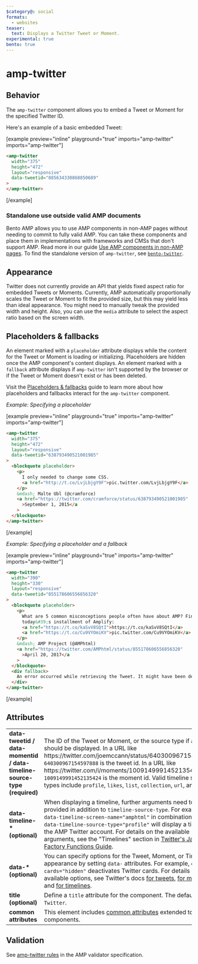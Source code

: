 ```yaml
---
$category@: social
formats:
  - websites
teaser:
  text: Displays a Twitter Tweet or Moment.
experimental: true
bento: true
---
```


# amp-twitter

## Behavior

The `amp-twitter` component allows you to embed a Tweet or Moment for the specified Twitter ID.

Here's an example of a basic embedded Tweet:

[example preview="inline" playground="true" imports="amp-twitter" imports="amp-twitter"]

```html
<amp-twitter
  width="375"
  height="472"
  layout="responsive"
  data-tweetid="885634330868850689"
>
</amp-twitter>
```

[/example]

### Standalone use outside valid AMP documents

Bento AMP allows you to use AMP components in non-AMP pages without needing to commit to fully valid AMP. You can take these components and place them in implementations with frameworks and CMSs that don't support AMP. Read more in our guide [Use AMP components in non-AMP pages](https://amp.dev/documentation/guides-and-tutorials/start/bento_guide/). To find the standalone version of `amp-twitter`, see [`bento-twitter`](./1.0/README.md).

## Appearance

Twitter does not currently provide an API that yields fixed aspect ratio for embedded Tweets or Moments. Currently, AMP automatically proportionally scales the Tweet or Moment to fit the provided size, but this may yield less than ideal appearance. You might need to manually tweak the provided width and height. Also, you can use the `media` attribute to select the aspect ratio based on the screen width.

## Placeholders & fallbacks

An element marked with a `placeholder` attribute displays while the content for the Tweet or Moment is loading or initializing. Placeholders are hidden once the AMP component's content displays. An element marked with a `fallback` attribute displays if `amp-twitter` isn't supported by the browser or if the Tweet or Moment doesn't exist or has been deleted.

Visit the [Placeholders & fallbacks](https://amp.dev/documentation/guides-and-tutorials/develop/style_and_layout/placeholders) guide to learn more about how placeholders and fallbacks interact for the `amp-twitter` component.

_Example: Specifying a placeholder_

[example preview="inline" playground="true" imports="amp-twitter" imports="amp-twitter"]

```html
<amp-twitter
  width="375"
  height="472"
  layout="responsive"
  data-tweetid="638793490521001985"
>
  <blockquote placeholder>
    <p>
      I only needed to change some CSS.
      <a href="http://t.co/LvjLbjgY9F">pic.twitter.com/LvjLbjgY9F</a>
    </p>
    &mdash; Malte Ubl (@cramforce)
    <a href="https://twitter.com/cramforce/status/638793490521001985"
      >September 1, 2015</a
    >
  </blockquote>
</amp-twitter>
```

[/example]

_Example: Specifying a placeholder and a fallback_

[example preview="inline" playground="true" imports="amp-twitter" imports="amp-twitter"]

```html
<amp-twitter
  width="390"
  height="330"
  layout="responsive"
  data-tweetid="855178606556856320"
>
  <blockquote placeholder>
    <p>
      What are 5 common misconceptions people often have about AMP? Find out on
      today&#39;s installment of Amplify:
      <a href="https://t.co/kaSvV8SQtI">https://t.co/kaSvV8SQtI</a>
      <a href="https://t.co/Cu9VYOmiKV">pic.twitter.com/Cu9VYOmiKV</a>
    </p>
    &mdash; AMP Project (@AMPhtml)
    <a href="https://twitter.com/AMPhtml/status/855178606556856320"
      >April 20, 2017</a
    >
  </blockquote>
  <div fallback>
    An error occurred while retrieving the Tweet. It might have been deleted.
  </div>
</amp-twitter>
```

[/example]

## Attributes

<table>
  <tr>
    <td width="40%"><strong>data-tweetid / data-momentid / data-timeline-source-type (required)</strong></td>
    <td>The ID of the Tweet or Moment, or the source type if a Timeline should be displayed.
In a URL like https://twitter.com/joemccann/status/640300967154597888, <code>640300967154597888</code> is the tweet id.
In a URL like https://twitter.com/i/moments/1009149991452135424, <code>1009149991452135424</code> is the moment id.
Valid timeline source types include <code>profile</code>, <code>likes</code>, <code>list</code>, <code>collection</code>, <code>url</code>, and <code>widget</code>.</td>
  </tr>
  <tr>
    <td width="40%"><strong>data-timeline-* (optional)</strong></td>
    <td>When displaying a timeline, further arguments need to be provided in addition to <code>timeline-source-type</code>. For example, <code>data-timeline-screen-name="amphtml"</code> in combination with <code>data-timeline-source-type="profile"</code> will display a timeline of the AMP Twitter account.
For details on the available arguments, see the "Timelines" section in <a href="https://developer.twitter.com/en/docs/twitter-for-websites/javascript-api/guides/scripting-factory-functions">Twitter's JavaScript Factory Functions Guide</a>.</td>
  </tr>
  <tr>
    <td width="40%"><strong>data-* (optional)</strong></td>
    <td>You can specify options for the Tweet, Moment, or Timeline appearance by setting <code>data-</code> attributes. For example, <code>data-cards="hidden"</code> deactivates Twitter cards.
For details on the available options, see Twitter's docs <a href="https://developer.twitter.com/en/docs/twitter-for-websites/embedded-tweets/guides/embedded-tweet-parameter-reference">for tweets</a>, <a href="https://developer.twitter.com/en/docs/twitter-for-websites/moments/guides/parameter-reference0">for moments</a> and <a href="https://developer.twitter.com/en/docs/twitter-for-websites/timelines/guides/parameter-reference">for timelines</a>.</td>
  </tr>
   <tr>
    <td width="40%"><strong>title (optional)</strong></td>
    <td>Define a <code>title</code> attribute for the component. The default is <code>Twitter</code>.</td>
  </tr>
  <tr>
    <td width="40%"><strong>common attributes</strong></td>
    <td>This element includes <a href="https://amp.dev/documentation/guides-and-tutorials/learn/common_attributes">common attributes</a> extended to AMP components.</td>
  </tr>
</table>

## Validation

See [amp-twitter rules](https://github.com/ampproject/amphtml/blob/main/extensions/amp-twitter/validator-amp-twitter.protoascii) in the AMP validator specification.
